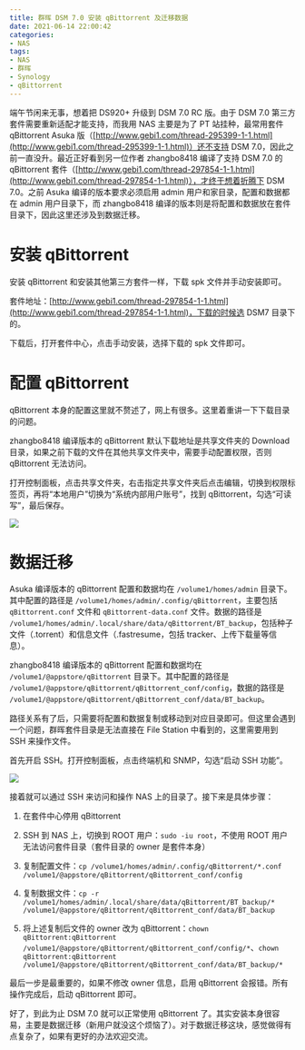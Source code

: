 ```yaml
---
title: 群晖 DSM 7.0 安装 qBittorrent 及迁移数据
date: 2021-06-14 22:00:42
categories:
- NAS
tags:
- NAS
- 群晖
- Synology
- qBittorrent
---
```


端午节闲来无事，想着把 DS920+ 升级到 DSM 7.0 RC 版。由于 DSM 7.0 第三方套件需要重新适配才能支持，而我用 NAS 主要是为了 PT 站挂种，最常用套件 qBittorrent Asuka 版（[http://www.gebi1.com/thread-295399-1-1.html](http://www.gebi1.com/thread-295399-1-1.html)）还不支持 DSM 7.0，因此之前一直没升。最近正好看到另一位作者 zhangbo8418 编译了支持 DSM 7.0 的 qBittorrent 套件（[http://www.gebi1.com/thread-297854-1-1.html](http://www.gebi1.com/thread-297854-1-1.html)），才终于想着折腾下 DSM 7.0。之前 Asuka 编译的版本要求必须启用 admin 用户和家目录，配置和数据都在 admin 用户目录下，而 zhangbo8418 编译的版本则是将配置和数据放在套件目录下，因此这里还涉及到数据迁移。

<!-- more -->

# 安装 qBittorrent

安装 qBittorrent 和安装其他第三方套件一样，下载 spk 文件并手动安装即可。

套件地址：[http://www.gebi1.com/thread-297854-1-1.html](http://www.gebi1.com/thread-297854-1-1.html)，下载的时候选 DSM7 目录下的。

下载后，打开套件中心，点击手动安装，选择下载的 spk 文件即可。

# 配置 qBittorrent

qBittorrent 本身的配置这里就不赘述了，网上有很多。这里着重讲一下下载目录的问题。

zhangbo8418 编译版本的 qBittorrent 默认下载地址是共享文件夹的 Download 目录，如果之前下载的文件在其他共享文件夹中，需要手动配置权限，否则 qBittorrent 无法访问。

打开控制面板，点击共享文件夹，右击指定共享文件夹后点击编辑，切换到权限标签页，再将“本地用户”切换为“系统内部用户账号”，找到 qBittorrent，勾选“可读写”，最后保存。

![](/images/Synology-DSM-7-Install-qBittorrent-and-Migrate-Data/1.png)

# 数据迁移

Asuka 编译版本的 qBittorrent 配置和数据均在 `/volume1/homes/admin` 目录下。其中配置的路径是 `/volume1/homes/admin/.config/qBittorrent`，主要包括 `qBittorrent.conf` 文件和 `qBittorrent-data.conf` 文件。数据的路径是 `/volume1/homes/admin/.local/share/data/qBittorrent/BT_backup`，包括种子文件（.torrent）和信息文件（.fastresume，包括 tracker、上传下载量等信息）。

zhangbo8418 编译版本的 qBittorrent 配置和数据均在 `/volume1/@appstore/qBittorrent` 目录下。其中配置的路径是 `/volume1/@appstore/qBittorrent/qBittorrent_conf/config`，数据的路径是 `/volume1/@appstore/qBittorrent/qBittorrent_conf/data/BT_backup`。

路径关系有了后，只需要将配置和数据复制或移动到对应目录即可。但这里会遇到一个问题，群晖套件目录是无法直接在 File Station 中看到的，这里需要用到 SSH 来操作文件。

首先开启 SSH。打开控制面板，点击终端机和 SNMP，勾选“启动 SSH 功能”。

![](/images/Synology-DSM-7-Install-qBittorrent-and-Migrate-Data/2.png)

接着就可以通过 SSH 来访问和操作 NAS 上的目录了。接下来是具体步骤：

1. 在套件中心停用 qBittorrent

2. SSH 到 NAS 上，切换到 ROOT 用户：`sudo -iu root`，不使用 ROOT 用户无法访问套件目录（套件目录的 owner 是套件本身）

3. 复制配置文件：`cp /volume1/homes/admin/.config/qBittorrent/*.conf /volume1/@appstore/qBittorrent/qBittorrent_conf/config`

4. 复制数据文件：`cp -r /volume1/homes/admin/.local/share/data/qBittorrent/BT_backup/* /volume1/@appstore/qBittorrent/qBittorrent_conf/data/BT_backup`

5. 将上述复制后文件的 owner 改为 qBittorrent：`chown qBittorrent:qBittorrent /volume1/@appstore/qBittorrent/qBittorrent_conf/config/*`、`chown qBittorrent:qBittorrent /volume1/@appstore/qBittorrent/qBittorrent_conf/data/BT_backup/*`

最后一步是最重要的，如果不修改 owner 信息，启用 qBittorrent 会报错。所有操作完成后，启动 qBittorrent 即可。

好了，到此为止 DSM 7.0 就可以正常使用 qBittorrent 了。其实安装本身很容易，主要是数据迁移（新用户就没这个烦恼了）。对于数据迁移这块，感觉做得有点复杂了，如果有更好的办法欢迎交流。
